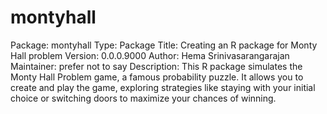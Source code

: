 # montyhall
Package: montyhall
Type: Package
Title: Creating an R package for Monty Hall problem
Version: 0.0.0.9000
Author: Hema Srinivasarangarajan
Maintainer: prefer not to say 
Description: This R package simulates the Monty Hall Problem game, a famous probability puzzle. It allows you to create and play the game, exploring strategies like staying with your initial choice or switching doors to maximize your chances of winning.

